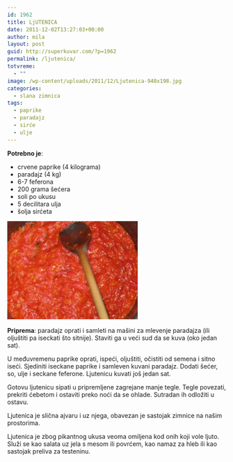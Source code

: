 ```yaml
---
id: 1962
title: LjUTENICA
date: 2011-12-02T13:27:03+00:00
author: mila
layout: post
guid: http://superkuvar.com/?p=1962
permalink: /ljutenica/
totvreme:
  - ""
image: /wp-content/uploads/2011/12/Ljutenica-940x198.jpg
categories:
  - slana zimnica
tags:
  - paprike
  - paradajz
  - sirće
  - ulje
---
```

**Potrebno je**:

  * crvene paprike (4 kilograma)
  * paradajz (4 kg)
  * 6-7 feferona
  * 200 grama šećera
  * soli po ukusu
  * 5 decilitara ulja
  * šolja sirćeta

<img class="alignnone size-medium wp-image-4152" title="Ljutenica" src="/wp-content/uploads/2011/12/Ljutenica-300x225.jpg" alt="" width="300" height="225" /> 

**Priprema**: paradajz oprati i samleti na mašini za mlevenje paradajza (ili oljuštiti pa iseckati što sitnije). Staviti ga u veći sud da se kuva (oko jedan sat).

U međuvremenu paprike oprati, ispeći, oljuštiti, očistiti od semena i sitno iseći. Sjediniti iseckane paprike i samleven kuvani paradajz. Dodati šećer, so, ulje i seckane feferone. Ljutenicu kuvati još jedan sat.

Gotovu ljutenicu sipati u pripremljene zagrejane manje tegle. Tegle povezati, prekriti ćebetom i ostaviti preko noći da se ohlade. Sutradan ih odložiti u ostavu.

Ljutenica je slična ajvaru i uz njega, obavezan je sastojak zimnice na našim prostorima.

Ljutenica je zbog pikantnog ukusa veoma omiljena kod onih koji vole ljuto. Služi se kao salata uz jela s mesom ili povrćem, kao namaz za hleb ili kao sastojak preliva za testeninu.